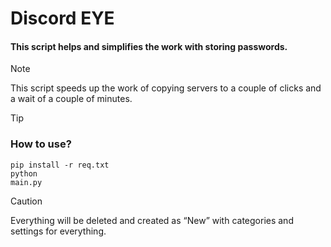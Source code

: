 <h1> Discord EYE </h1>
<h4> This script helps and simplifies the work with storing passwords. </h4>

> [!NOTE]
> This script speeds up the work of copying servers to a couple of clicks and a wait of a couple of minutes. 

> [!TIP]
> ### How to use? <br>
> <code>pip install -r req.txt</code><br>
> <code>python main.py</code><br>

> [!CAUTION]
> Everything will be deleted and created as “New” with categories and settings for everything.
